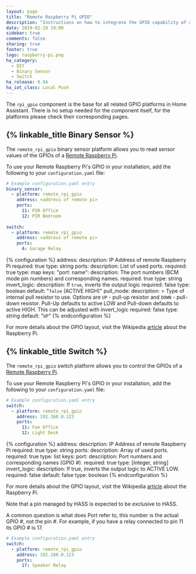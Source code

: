 ```yaml
---
layout: page
title: "Remote Raspberry Pi GPIO"
description: "Instructions on how to integrate the GPIO capability of a Remote Raspberry Pi into Home Assistant."
date: 2019-02-20 19:00
sidebar: true
comments: false
sharing: true
footer: true
logo: raspberry-pi.png
ha_category:
  - DIY
  - Binary Sensor
  - Switch
ha_release: 0.94 
ha_iot_class: Local Push
---
```


The `rpi_gpio` component is the base for all related GPIO platforms in Home Assistant. There is no setup needed for the component itself, for the platforms please check their corresponding pages.

## {% linkable_title Binary Sensor %}

The `remote_rpi_gpio` binary sensor platform allows you to read sensor values of the GPIOs of a [Remote Raspberry Pi](https://www.raspberrypi.org/).

To use your Remote Raspberry Pi's GPIO in your installation, add the following to your `configuration.yaml` file:

```yaml
# Example configuration.yaml entry
binary_sensor:
  - platform: remote_rpi_gpio
    address: <address of remote pi>
    ports:
      11: PIR Office
      12: PIR Bedroom
      
switch:
  - platform: remote_rpi_gpio
    address: <address of remote pi>
    ports:
      4: Garage Relay
```

{% configuration %}
address:
  description: IP Address of remote Raspberry Pi
  required: true
  type: string
ports:
  description: List of used ports.
  required: true
  type: map
  keys:
    "port: name":
      description: The port numbers (BCM mode pin numbers) and corresponding names.
      required: true
      type: string
invert_logic:
  description: If `true`, inverts the output logic
  required: false
  type: boolean
  default: "`false` (ACTIVE HIGH)"
pull_mode:
  description: >
    Type of internal pull resistor to use.
    Options are `UP` - pull-up resistor and `DOWN` - pull-down resistor.
    Pull-Up defaults to active LOW and Pull-down defaults to active HIGH.  This can be adjusted with invert_logic
  required: false
  type: string
  default: "`UP`"
{% endconfiguration %}

For more details about the GPIO layout, visit the Wikipedia [article](https://en.wikipedia.org/wiki/Raspberry_Pi#GPIO_connector) about the Raspberry Pi.

## {% linkable_title Switch %}

The `remote_rpi_gpio` switch platform allows you to control the GPIOs of a [Remote Raspberry Pi](https://www.raspberrypi.org/).

To use your Remote Raspberry Pi's GPIO in your installation, add the following to your `configuration.yaml` file:

```yaml
# Example configuration.yaml entry
switch:
  - platform: remote_rpi_gpio
    address: 192.168.0.123
    ports:
      11: Fan Office
      12: Light Desk
```

{% configuration %}
address:
  description: IP Address of remote Raspberry Pi
  required: true
  type: string
ports:
  description: Array of used ports.
  required: true
  type: list
  keys:
    port:
      description:  Port numbers and corresponding names (GPIO #).
      required: true
      type: [integer, string]
invert_logic:
  description: If true, inverts the output logic to ACTIVE LOW.
  required: false
  default: false
  type: boolean
{% endconfiguration %}

For more details about the GPIO layout, visit the Wikipedia [article](https://en.wikipedia.org/wiki/Raspberry_Pi#GPIO_connector) about the Raspberry Pi.

<p class='note warning'>
Note that a pin managed by HASS is expected to be exclusive to HASS.
</p>

A common question is what does Port refer to, this number is the actual GPIO #, not the pin #.
For example, if you have a relay connected to pin 11 its GPIO # is 17.

```yaml
# Example configuration.yaml entry
switch:
  - platform: remote_rpi_gpio
    address: 192.168.0.123
    ports:
      17: Speaker Relay
```
